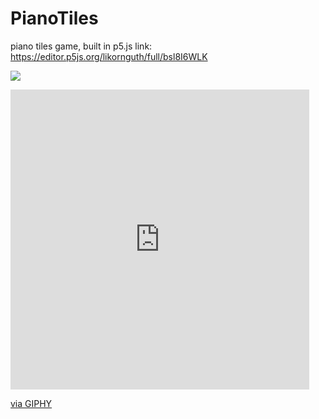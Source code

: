 # PianoTiles
piano tiles game, built in p5.js
link: https://editor.p5js.org/likornguth/full/bsl8I6WLK

![](https://giphy.com/embed/WCRRfqsTAxMezIcXZa)

<iframe src="https://giphy.com/embed/WCRRfqsTAxMezIcXZa" width="478" height="480" frameBorder="0" class="giphy-embed" allowFullScreen></iframe><p><a href="https://giphy.com/gifs/WCRRfqsTAxMezIcXZa">via GIPHY</a></p>
